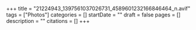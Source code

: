 +++
title = "21224943_1397561037026731_4589601232166846464_n.avif"
tags = ["Photos"]
categories = []
startDate = ""
draft = false
pages = []
description = ""
citations = []
+++
